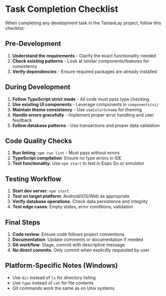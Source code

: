 # Task Completion Checklist

When completing any development task in the TantanLay project, follow this checklist:

## Pre-Development
1. **Understand the requirements** - Clarify the exact functionality needed
2. **Check existing patterns** - Look at similar components/features for consistency
3. **Verify dependencies** - Ensure required packages are already installed

## During Development
1. **Follow TypeScript strict mode** - All code must pass type checking
2. **Use existing UI components** - Leverage components in `components/ui/`
3. **Maintain theme consistency** - Use `useColorScheme` for theming
4. **Handle errors gracefully** - Implement proper error handling and user feedback
5. **Follow database patterns** - Use transactions and proper data validation

## Code Quality Checks
1. **Run linting**: `npm run lint` - Must pass without errors
2. **TypeScript compilation**: Ensure no type errors in IDE
3. **Test functionality**: Use `npm start` to test in Expo Go or simulator

## Testing Workflow
1. **Start dev server**: `npm start`
2. **Test on target platform**: Android/iOS/Web as appropriate
3. **Verify database operations**: Check data persistence and integrity
4. **Test edge cases**: Empty states, error conditions, validation

## Final Steps
1. **Code review**: Ensure code follows project conventions
2. **Documentation**: Update comments or documentation if needed
3. **Git workflow**: Stage, commit with descriptive message
4. **No direct commits**: Only commit when explicitly requested by user

## Platform-Specific Notes (Windows)
- Use `dir` instead of `ls` for directory listing
- Use `type` instead of `cat` for file contents
- Git commands work the same as on Unix systems